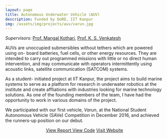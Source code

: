 ```yaml
---
layout: page
title: Autonomous Underwater Vehicle (AUV)
description: Funded by DoRD, IIT Kanpur
img: /assets/img/projects/auv/varun.jpg
---
```


*Supervisors:* [Prof. Mangal Kothari](https://www.iitk.ac.in/aero/mangal/), [Prof. K. S. Venkatesh](http://home.iitk.ac.in/~venkats/)

AUVs are unoccupied submersibles without tethers which are powered using on- board batteries, fuel cells, or other energy resources. They are intended to carry out programmed missions with little or no direct human intervention, and may communicate with operators intermittently using acoustic links, satellite communication (SATCOM) systems.

As a student- initiated project at IIT Kanpur, the project aims to build marine systems to serve as a platform for research in underwater robotics at the institute and create affliations with industries looking for marine technology solutions. As one of the founding members of the team, I have had the opportunity to work in various domains of the project.

We participated with our first vehicle, *Varun*, at the National Student Autonomous Vehicle (SAVe) Competition in December 2016, and achieved the runners-up position on our debut.

<p align="center">
    <a class="button" href="/assets/documents/projects/AUV-IITK Report.pdf" target="_blank">View Report </a>
    <a class="button" href="https://github.com/auv-iitk/" target="_blank">View Code</a>
    <a class="button" href="http://auviitk.com/" target="_blank">Visit Website </a>
</p>

<br/>

<div class="img_row">
    <img class="col one" src="{{ site.baseurl }}/assets/img/projects/auv/front_cc.jpg" alt="" title="Front Camera Casing"/>
    <img class="col one" src="{{ site.baseurl }}/assets/img/projects/auv/hull_internal.jpg" alt="" title="Hull Internal of Varun"/>
    <img class="col one" src="{{ site.baseurl }}/assets/img/projects/auv/save2017.jpg" alt="" title="NIOT-SAVe 2017"/>
</div>

